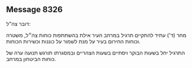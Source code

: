 ## Message 8326

דובר צה"ל:

מחר (ד') עתיד להתקיים תרגיל במרחב העיר אילת בהשתתפות כוחות צה״ל, משטרה וכוחות החירום בעיר על מנת לשמור על כוננות וכשירות הכוחות.

התרגיל יחל בשעות הבוקר ויסתיים בשעות הצהריים ובמסגרתו תורגש תנועה ערה של כוחות הביטחון במרחב.

